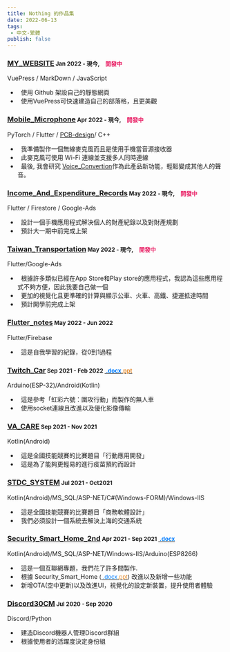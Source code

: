 ```yaml
---
title: Nothing 的作品集
date: 2022-06-13
tags: 
 - 中文-繁體
publish: false
---
```


### [MY_WEBSITE](https://i-am-nothing.github.io/)<font size="2">&nbsp;Jan 2022 - 現今,&emsp;<span style="color:#e91d63">開發中</span></font><br/>
VuePress / MarkDown / JavaScript</br>
* &nbsp;&nbsp;使用 Github 架設自己的靜態網頁<br/>
* &nbsp;&nbsp;使用VuePress可快速建造自己的部落格，且更美觀

### [Mobile_Microphone](https://github.com/I-am-nothing/Mobile_Microphoneortation)<font size="2">&nbsp;Apr 2022 - 現今,&emsp;<span style="color:#e91d63">開發中</span></font><br/>
PyTorch / Flutter / [PCB-design](https://easyeda.com/editor#id=|5191edca95e14e5d855f03cf7dd2f48f|25fb8eaf71244933944f11f870ebe028|8bdcf6bc7b4a42dca2976e674a4c5bee|381d85b3d1db49ccb6b30b401fcd107c)/ C++<br/>
* &nbsp;&nbsp;我準備製作一個無線麥克風而且是使用手機當音源接收器<br/>
* &nbsp;&nbsp;此麥克風可使用 Wi-Fi 連線並支援多人同時連線<br/>
* &nbsp;&nbsp;最後, 我會研究 [Voice_Convertion](https://github.com/I-am-nothing/Voice_Converttion)作為此產品新功能，輕鬆變成其他人的聲音。<br/>

### [Income_And_Expenditure_Records](https://github.com/I-am-nothing/Income_And_Expenditure_Records)<font size="2">&nbsp;May 2022 - 現今,&emsp;<span style="color:#e91d63">開發中</span></font><br/>
Flutter / Firestore / Google-Ads<br/>
* &nbsp;&nbsp;設計一個手機應用程式解決個人的財產紀錄以及對財產規劃<br/>
* &nbsp;&nbsp;預計大一期中前完成上架
### [Taiwan_Transportation](https://github.com/I-am-nothing/Taiwan_Transportation)<font size="2">&nbsp;May 2022 - 現今,&emsp;<span style="color:#e91d63">開發中</span></font><br/>
Flutter/Google-Ads<br/>
* &nbsp;&nbsp;根據許多類似已經在App Store和Play store的應用程式，我認為這些應用程式不夠方便，因此我要自己做一個<br/>
* &nbsp;&nbsp;更加的視覺化且更準確的計算與顯示公車、火車、高鐵、捷運抵達時間<br/>
* &nbsp;&nbsp;預計開學前完成上架
### [Flutter_notes](https://github.com/I-am-nothing/Flutter_notes)<font size="2">&nbsp;May 2022 - Jun 2022</font><br/>
Flutter/Firebase<br/>
* &nbsp;&nbsp;這是自我學習的紀錄，從0到1過程
### [Twitch_Car](https://github.com/I-am-nothing/Twitch_Car)<font size="2">&nbsp;Sep 2021 - Feb 2022 [<span style="color:#007bff">&nbsp;.docx</span>](https://docs.google.com/document/d/1PnjpnWs7Fg4Pcy3x5B7tbZW885f4npafvDLK37PCZKE/edit?usp=sharing)[<span style="color:#e69138">.ppt</span>](https://www.canva.com/design/DAEywo-Aia0/9Gq34sW1Ute-39wqN0MjnQ/view?utm_content=DAEywo-Aia0&utm_campaign=designshare&utm_medium=link&utm_source=publishpresent)</font><br/>
Arduino(ESP-32)/Android(Kotlin)
* &nbsp;&nbsp;這是參考「虹彩六號：圍攻行動」而製作的無人車<br/>
* &nbsp;&nbsp;使用socket連線且改進以及優化影像傳輸
### [VA_CARE](https://github.com/I-am-nothing/VA_CARE)<font size="2">&nbsp;Sep 2021 - Nov 2021</font><br/>
Kotlin(Android)<br/>
* &nbsp;&nbsp;這是全國技能競賽的比賽題目「行動應用開發」<br/>
* &nbsp;&nbsp;這是為了能夠更輕易的進行疫苗預約而設計
### [STDC_SYSTEM](https://github.com/TcivsCSE/51A-Data)<font size="2">&nbsp;Jul 2021 - Oct2021</font><br/>
Kotlin(Android)/MS_SQL/ASP-NET/C#(Windows-FORM)/Windows-IIS<br/>
* &nbsp;&nbsp;這是全國技能競賽的比賽題目「商務軟體設計」<br/>
* &nbsp;&nbsp;我們必須設計一個系統去解決上海的交通系統

### [Security_Smart_Home_2nd](https://github.com/I-am-nothing/Security_Smart_Home_2nd)<font size="2">&nbsp;Apr  2021 - Sep 2021 [<span style="color:#007bff">&nbsp;.docx</span>](https://docs.google.com/document/d/1pIwP28cPY0j0kTdAGPogLw7TcMTjWPokIr8tGELqfSE/edit?usp=sharing)</font><br/>
Kotlin(Android)/MS_SQL/ASP-NET/Windows-IIS/Arduino(ESP8266)<br/>
* &nbsp;&nbsp;這是一個互聯網專題，我們花了許多間製作.<br/>
* &nbsp;&nbsp;根據 Security_Smart_Home <font size="2">([<span style="color:#007bff">&nbsp;.docx</span>](https://docs.google.com/document/d/1qhFzi2feWOz2Gax-PqmswtHTDt-eyBC42QOLEBsT-FA/edit?usp=sharing)[<span style="color:#e69138">.ppt</span>](https://docs.google.com/presentation/d/1CLF7nTyfLZ677lPc1mkNgJW-RC2V5mb7DHh6XexCC1A/edit?usp=sharing))</font> 改進以及新增一些功能<br/>
* &nbsp;&nbsp;新增OTA(空中更新)以及改進UI，視覺化的設定新裝置，提升使用者體驗
### [Discord30CM](https://github.com/I-am-nothing/Discord30CM)<font size="2">&nbsp;Jul  2020 - Sep 2020</font><br/>
Discord/Python<br/>
* &nbsp;&nbsp;建造Discord機器人管理Discord群組<br/>
* &nbsp;&nbsp;根據使用者的活躍度決定身份組